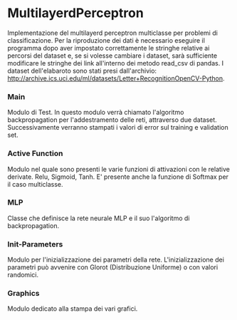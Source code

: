 # MultilayerdPerceptron
Implementazione del multilayerd perceptron multiclasse per problemi di classificazione. Per la riproduzione dei dati è necessario eseguire il programma dopo aver impostato correttamente le stringhe relative ai percorsi del dataset e, se si volesse cambiare i dataset, sarà sufficiente modificare le stringhe dei link all'interno dei metodo read_csv di pandas. I dataset dell'elabaroto sono stati presi dall'archivio: http://archive.ics.uci.edu/ml/datasets/Letter+RecognitionOpenCV-Python.

### Main
Modulo di Test. In questo modulo verrà chiamato l'algoritmo backpropagation per l'addestramento delle reti, attraverso due dataset. Successivamente verranno stampati i valori di error sul training e validation set.

### Active Function
Modulo nel quale sono presenti le varie funzioni di attivazioni con le relative derivate. Relu, Sigmoid, Tanh. E' presente anche la funzione di Softmax per il caso multiclasse.

### MLP
Classe che definisce la rete neurale MLP e il suo l'algoritmo di backpropagation.

### Init-Parameters
Modulo per l'inizializzazione dei parametri della rete. L'inizializzazione dei parametri può avvenire con Glorot (Distribuzione Uniforme) o con valori randomici.

### Graphics
Modulo dedicato alla stampa dei vari grafici.
